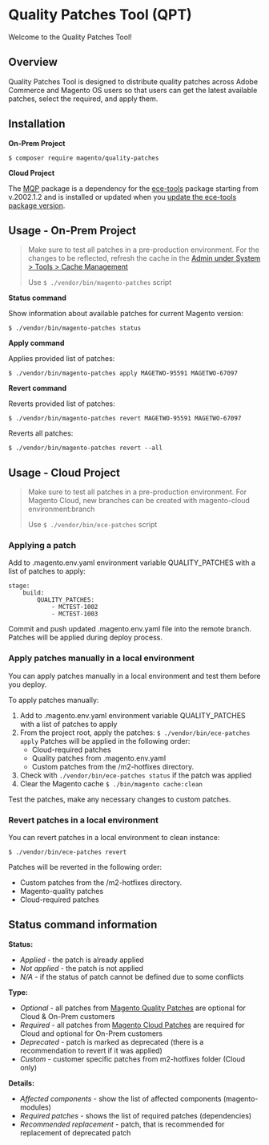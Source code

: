 # Quality Patches Tool (QPT)

Welcome to the Quality Patches Tool!

## Overview

Quality Patches Tool is designed to distribute quality patches across Adobe Commerce and Magento OS users so that users can get the latest available patches, select the required, and apply them.

## Installation 

**On-Prem Project**

```$ composer require magento/quality-patches```

**Cloud Project**

The [MQP](https://github.com/magento/quality-patches) package is a dependency for the [ece-tools](https://github.com/magento/ece-tools/) package starting from v.2002.1.2 and is installed or updated when you [update the ece-tools package version](https://devdocs.magento.com/cloud/project/ece-tools-update.html).

## Usage - On-Prem Project
> Make sure to test all patches in a pre-production environment. For the changes to be reflected, refresh the cache in the [Admin under System > Tools > Cache Management](https://docs.magento.com/user-guide/system/cache-management.html?_ga=2.172766563.1151974537.1596126236-1202073513.1559691283)
>
> Use ```$ ./vendor/bin/magento-patches``` script

**Status command**

Show information about available patches for current Magento version:

```$ ./vendor/bin/magento-patches status```

**Apply command**

Applies provided list of patches:

```$ ./vendor/bin/magento-patches apply MAGETWO-95591 MAGETWO-67097```

**Revert command**

Reverts provided list of patches:

```$ ./vendor/bin/magento-patches revert MAGETWO-95591 MAGETWO-67097```

Reverts all patches:

```$ ./vendor/bin/magento-patches revert --all```

## Usage - Cloud Project
> Make sure to test all patches in a pre-production environment. For Magento Cloud, new branches can be created with magento-cloud environment:branch <branch-name>
>
> Use ```$ ./vendor/bin/ece-patches``` script

### Applying a patch
Add to .magento.env.yaml environment variable QUALITY_PATCHES with a list of patches to apply:
```
stage:
    build:
        QUALITY_PATCHES:
            - MCTEST-1002
            - MCTEST-1003
```
Commit and push updated .magento.env.yaml file into the remote branch. Patches will be applied during deploy process.

### Apply patches manually in a local environment
You can apply patches manually in a local environment and test them before you deploy.

To apply patches manually:
1. Add to .magento.env.yaml environment variable QUALITY_PATCHES with a list of patches to apply
2. From the project root, apply the patches:
 `$ ./vendor/bin/ece-patches apply`
 Patches will be applied in the following order:
   - Cloud-required patches
   - Quality patches from .magento.env.yaml
   - Custom patches from the /m2-hotfixes directory.
3. Check with `./vendor/bin/ece-patches status` if the patch was applied 
4.  Clear the Magento cache `$ ./bin/magento cache:clean`

Test the patches, make any necessary changes to custom patches.

### Revert patches in a local environment
You can revert patches in a local environment to clean instance:

```$ ./vendor/bin/ece-patches revert```

Patches will be reverted in the following order:
- Custom patches from the /m2-hotfixes directory.
- Magento-quality patches
- Cloud-required patches

## Status command information
**Status:**
- *Applied* - the patch is already applied
- *Not applied* - the patch is not applied 
- *N/A* - if the status of patch cannot be defined due to some conflicts

**Type:**
- *Optional* - all patches from [Magento Quality Patches](https://github.com/magento/quality-patches)  are optional for Cloud & On-Prem customers
- *Required* - all patches from [Magento Cloud Patches](https://github.com/magento/magento-cloud-patches) are required for Cloud and optional for On-Prem customers
- *Deprecated* - patch is marked as deprecated (there is a recommendation to revert if it was applied)
- *Custom* - customer specific patches from m2-hotfixes folder (Cloud only)

**Details:**
- *Affected components* - show the list of affected components (magento-modules)
- *Required patches* - shows the list of required patches (dependencies)
- *Recommended replacement* - patch, that is recommended for replacement of deprecated patch 
